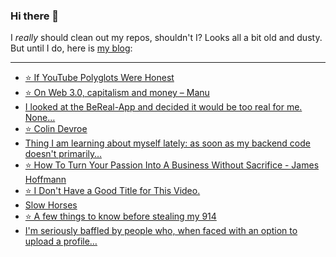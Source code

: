 ### Hi there 👋

I _really_ should clean out my repos, shouldn't I? Looks all a bit old and dusty. But until I do, here is [my blog](https://lostfocus.de/):

--- 

<!-- POST-LIST:START -->
- [⭐️ If YouTube Polyglots Were Honest](https://lostfocus.de/2022/04/12/230503/)
- [⭐️ On Web 3.0, capitalism and money – Manu](https://lostfocus.de/2022/04/12/230501/)
- [I looked at the BeReal-App and decided it would be too real for me. None…](https://lostfocus.de/2022/04/12/230496/)
- [⭐️ Colin Devroe](https://lostfocus.de/2022/04/08/230493/)
- [Thing I am learning about myself lately: as soon as my backend code doesn&#39;t primarily…](https://lostfocus.de/2022/04/06/230488/)
- [⭐️ How To Turn Your Passion Into A Business Without Sacrifice - James Hoffmann](https://lostfocus.de/2022/04/06/230486/)
- [⭐️ I Don&#39;t Have a Good Title for This Video.](https://lostfocus.de/2022/04/06/230485/)
- [Slow Horses](https://lostfocus.de/2022/04/04/slow-horses/)
- [⭐️ A few things to know before stealing my 914](https://lostfocus.de/2022/04/01/230477/)
- [I&#39;m seriously baffled by people who, when faced with an option to upload a profile…](https://lostfocus.de/2022/04/01/230475/)
<!-- POST-LIST:END -->

<!--
**lostfocus/lostfocus** is a ✨ _special_ ✨ repository because its `README.md` (this file) appears on your GitHub profile.

Here are some ideas to get you started:

- 🔭 I’m currently working on ...
- 🌱 I’m currently learning ...
- 👯 I’m looking to collaborate on ...
- 🤔 I’m looking for help with ...
- 💬 Ask me about ...
- 📫 How to reach me: ...
- 😄 Pronouns: ...
- ⚡ Fun fact: ...
-->
